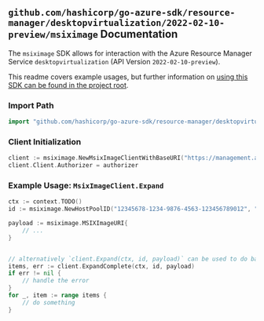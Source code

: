 
## `github.com/hashicorp/go-azure-sdk/resource-manager/desktopvirtualization/2022-02-10-preview/msiximage` Documentation

The `msiximage` SDK allows for interaction with the Azure Resource Manager Service `desktopvirtualization` (API Version `2022-02-10-preview`).

This readme covers example usages, but further information on [using this SDK can be found in the project root](https://github.com/hashicorp/go-azure-sdk/tree/main/docs).

### Import Path

```go
import "github.com/hashicorp/go-azure-sdk/resource-manager/desktopvirtualization/2022-02-10-preview/msiximage"
```


### Client Initialization

```go
client := msiximage.NewMsixImageClientWithBaseURI("https://management.azure.com")
client.Client.Authorizer = authorizer
```


### Example Usage: `MsixImageClient.Expand`

```go
ctx := context.TODO()
id := msiximage.NewHostPoolID("12345678-1234-9876-4563-123456789012", "example-resource-group", "hostPoolValue")

payload := msiximage.MSIXImageURI{
	// ...
}


// alternatively `client.Expand(ctx, id, payload)` can be used to do batched pagination
items, err := client.ExpandComplete(ctx, id, payload)
if err != nil {
	// handle the error
}
for _, item := range items {
	// do something
}
```
